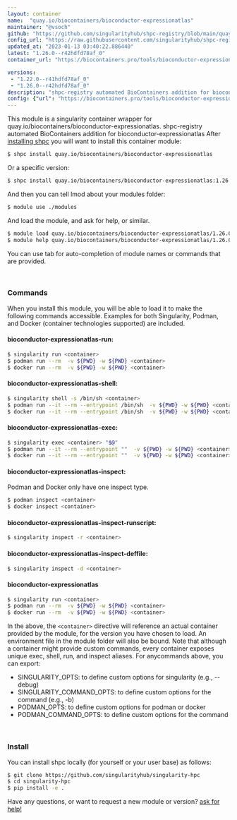 ```yaml
---
layout: container
name:  "quay.io/biocontainers/bioconductor-expressionatlas"
maintainer: "@vsoch"
github: "https://github.com/singularityhub/shpc-registry/blob/main/quay.io/biocontainers/bioconductor-expressionatlas/container.yaml"
config_url: "https://raw.githubusercontent.com/singularityhub/shpc-registry/main/quay.io/biocontainers/bioconductor-expressionatlas/container.yaml"
updated_at: "2023-01-13 03:40:22.886440"
latest: "1.26.0--r42hdfd78af_0"
container_url: "https://biocontainers.pro/tools/bioconductor-expressionatlas"

versions:
 - "1.22.0--r41hdfd78af_0"
 - "1.26.0--r42hdfd78af_0"
description: "shpc-registry automated BioContainers addition for bioconductor-expressionatlas"
config: {"url": "https://biocontainers.pro/tools/bioconductor-expressionatlas", "maintainer": "@vsoch", "description": "shpc-registry automated BioContainers addition for bioconductor-expressionatlas", "latest": {"1.26.0--r42hdfd78af_0": "sha256:1627091c59a803e4a93e76affd77518cbf09cea7875c3cb9adce63dc7e2aa194"}, "tags": {"1.22.0--r41hdfd78af_0": "sha256:caecbf4411994c57a17d80981911754694fab1898c02ab9ffdad457001f1841d", "1.26.0--r42hdfd78af_0": "sha256:1627091c59a803e4a93e76affd77518cbf09cea7875c3cb9adce63dc7e2aa194"}, "docker": "quay.io/biocontainers/bioconductor-expressionatlas"}
---
```


This module is a singularity container wrapper for quay.io/biocontainers/bioconductor-expressionatlas.
shpc-registry automated BioContainers addition for bioconductor-expressionatlas
After [installing shpc](#install) you will want to install this container module:


```bash
$ shpc install quay.io/biocontainers/bioconductor-expressionatlas
```

Or a specific version:

```bash
$ shpc install quay.io/biocontainers/bioconductor-expressionatlas:1.26.0--r42hdfd78af_0
```

And then you can tell lmod about your modules folder:

```bash
$ module use ./modules
```

And load the module, and ask for help, or similar.

```bash
$ module load quay.io/biocontainers/bioconductor-expressionatlas/1.26.0--r42hdfd78af_0
$ module help quay.io/biocontainers/bioconductor-expressionatlas/1.26.0--r42hdfd78af_0
```

You can use tab for auto-completion of module names or commands that are provided.

<br>

### Commands

When you install this module, you will be able to load it to make the following commands accessible.
Examples for both Singularity, Podman, and Docker (container technologies supported) are included.

#### bioconductor-expressionatlas-run:

```bash
$ singularity run <container>
$ podman run --rm  -v ${PWD} -w ${PWD} <container>
$ docker run --rm  -v ${PWD} -w ${PWD} <container>
```

#### bioconductor-expressionatlas-shell:

```bash
$ singularity shell -s /bin/sh <container>
$ podman run --it --rm --entrypoint /bin/sh  -v ${PWD} -w ${PWD} <container>
$ docker run --it --rm --entrypoint /bin/sh  -v ${PWD} -w ${PWD} <container>
```

#### bioconductor-expressionatlas-exec:

```bash
$ singularity exec <container> "$@"
$ podman run --it --rm --entrypoint ""  -v ${PWD} -w ${PWD} <container> "$@"
$ docker run --it --rm --entrypoint ""  -v ${PWD} -w ${PWD} <container> "$@"
```

#### bioconductor-expressionatlas-inspect:

Podman and Docker only have one inspect type.

```bash
$ podman inspect <container>
$ docker inspect <container>
```

#### bioconductor-expressionatlas-inspect-runscript:

```bash
$ singularity inspect -r <container>
```

#### bioconductor-expressionatlas-inspect-deffile:

```bash
$ singularity inspect -d <container>
```



#### bioconductor-expressionatlas

```bash
$ singularity run <container>
$ podman run --rm  -v ${PWD} -w ${PWD} <container>
$ docker run --rm  -v ${PWD} -w ${PWD} <container>
```


In the above, the `<container>` directive will reference an actual container provided
by the module, for the version you have chosen to load. An environment file in the
module folder will also be bound. Note that although a container
might provide custom commands, every container exposes unique exec, shell, run, and
inspect aliases. For anycommands above, you can export:

 - SINGULARITY_OPTS: to define custom options for singularity (e.g., --debug)
 - SINGULARITY_COMMAND_OPTS: to define custom options for the command (e.g., -b)
 - PODMAN_OPTS: to define custom options for podman or docker
 - PODMAN_COMMAND_OPTS: to define custom options for the command

<br>

### Install

You can install shpc locally (for yourself or your user base) as follows:

```bash
$ git clone https://github.com/singularityhub/singularity-hpc
$ cd singularity-hpc
$ pip install -e .
```

Have any questions, or want to request a new module or version? [ask for help!](https://github.com/singularityhub/singularity-hpc/issues)